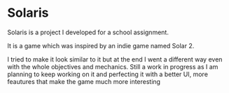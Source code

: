# Solaris


Solaris is a project I developed for a school assignment. 

It is a game which was inspired by an indie game named Solar 2. 

I tried to make it look similar to it but at the end I went a different way even with the whole objectives and mechanics. 
Still a work in progress as I am planning to keep working on it and perfecting it with a better UI, more feautures that make the game much more interesting

